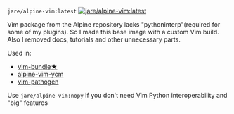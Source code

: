 `jare/alpine-vim:latest` [![jare/alpine-vim:latest](https://badge.imagelayers.io/jare/alpine-vim:latest.svg)](https://imagelayers.io/?images=jare/alpine-vim:latest 'jare/alpine-vim:latest')

Vim package from the Alpine repository lacks "pythoninterp"(required for some of my plugins). So I made this base image with a custom Vim build. Also I removed docs, tutorials and other unnecessary parts.

Used in:
- [vim-bundle★](https://registry.hub.docker.com/u/jare/vim-bundle/)
- [alpine-vim-ycm](https://registry.hub.docker.com/u/jare/alpine-vim-ycm/)
- [vim-pathogen](https://registry.hub.docker.com/u/jare/vim-pathogen/)

Use `jare/alpine-vim:nopy`  If you don't need Vim Python interoperability and "big" features
